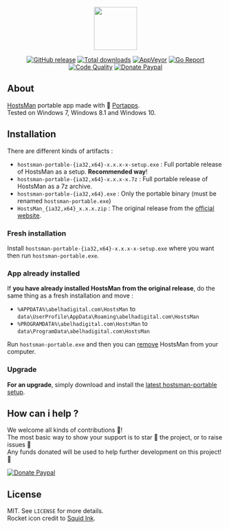 <p align="center"><a href="https://github.com/portapps/hostsman-portable" target="_blank"><img width="100" src="https://github.com/portapps/hostsman-portable/blob/master/res/papp.png"></a></p>

<p align="center">
  <a href="https://github.com/portapps/hostsman-portable/releases/latest"><img src="https://img.shields.io/github/release/portapps/hostsman-portable.svg?style=flat-square" alt="GitHub release"></a>
  <a href="https://github.com/portapps/hostsman-portable/releases/latest"><img src="https://img.shields.io/github/downloads/portapps/hostsman-portable/total.svg?style=flat-square" alt="Total downloads"></a>
  <a href="https://ci.appveyor.com/project/crazy-max/hostsman-portable"><img src="https://img.shields.io/appveyor/ci/crazy-max/hostsmanportable.svg?style=flat-square" alt="AppVeyor"></a>
  <a href="https://goreportcard.com/report/github.com/portapps/hostsman-portable"><img src="https://goreportcard.com/badge/github.com/portapps/hostsman-portable?style=flat-square" alt="Go Report"></a>
  <a href="https://www.codacy.com/app/crazy-max/hostsman-portable"><img src="https://img.shields.io/codacy/grade/f8c77f7d45d34409b16d3b957ef80cf7.svg?style=flat-square" alt="Code Quality"></a>
  <a href="https://www.paypal.com/cgi-bin/webscr?cmd=_s-xclick&hosted_button_id=WQD7AQGPDEPSG"><img src="https://img.shields.io/badge/donate-paypal-7057ff.svg?style=flat-square" alt="Donate Paypal"></a>
</p>

## About

[HostsMan](http://www.abelhadigital.com/hostsman) portable app made with 🚀 [Portapps](https://github.com/portapps).<br />
Tested on Windows 7, Windows 8.1 and Windows 10.

## Installation

There are different kinds of artifacts :

* `hostsman-portable-{ia32,x64}-x.x.x-x-setup.exe` : Full portable release of HostsMan as a setup. **Recommended way**!
* `hostsman-portable-{ia32,x64}-x.x.x-x.7z` : Full portable release of HostsMan as a 7z archive.
* `hostsman-portable-{ia32,x64}.exe` : Only the portable binary (must be renamed `hostsman-portable.exe`)
* `HostsMan_{ia32,x64}_x.x.x.zip` : The original release from the [official website](http://www.abelhadigital.com/hostsman).

### Fresh installation

Install `hostsman-portable-{ia32,x64}-x.x.x-x-setup.exe` where you want then run `hostsman-portable.exe`.

### App already installed

If **you have already installed HostsMan from the original release**, do the same thing as a fresh installation and move :

* `%APPDATA%\abelhadigital.com\HostsMan` to `data\UserProfile\AppData\Roaming\abelhadigital.com\HostsMan`
* `%PROGRAMDATA%\abelhadigital.com\HostsMan` to `data\ProgramData\abelhadigital.com\HostsMan`

Run `hostsman-portable.exe` and then you can [remove](https://support.microsoft.com/en-us/instantanswers/ce7ba88b-4e95-4354-b807-35732db36c4d/repair-or-remove-programs) HostsMan from your computer.

### Upgrade

**For an upgrade**, simply download and install the [latest hostsman-portable setup](https://github.com/portapps/hostsman-portable/releases/latest).

## How can i help ?

We welcome all kinds of contributions :raised_hands:!<br />
The most basic way to show your support is to star :star2: the project, or to raise issues :speech_balloon:<br />
Any funds donated will be used to help further development on this project! :gift_heart:

[![Donate Paypal](https://raw.githubusercontent.com/portapps/portapps/master/res/paypal.png)](https://www.paypal.com/cgi-bin/webscr?cmd=_s-xclick&hosted_button_id=WQD7AQGPDEPSG)

## License

MIT. See `LICENSE` for more details.<br />
Rocket icon credit to [Squid Ink](http://thesquid.ink).
